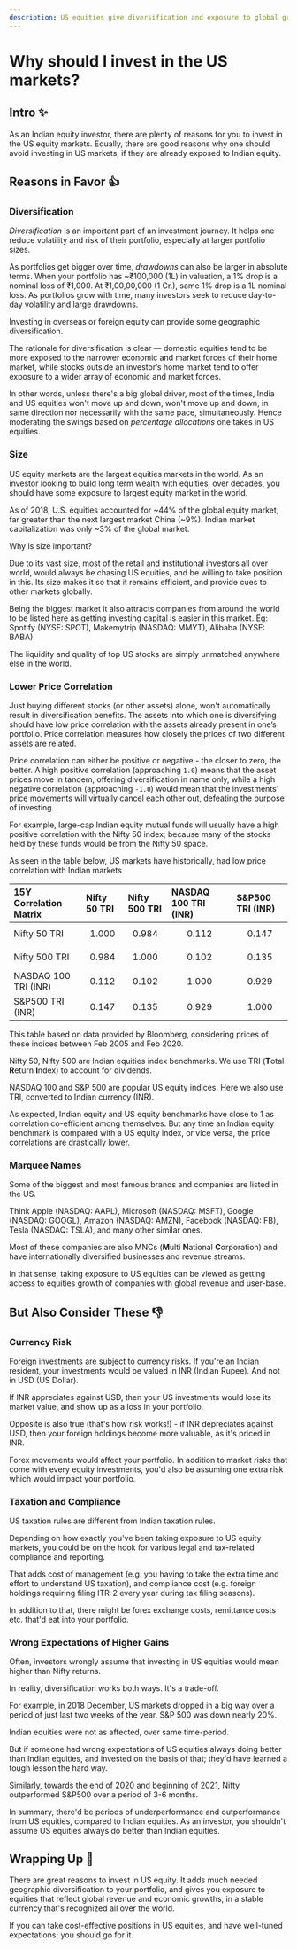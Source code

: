 ```yaml
---
description: US equities give diversification and exposure to global growth in the most stable currency. Invest in US equities, if you can find a cost-effective way to do it.
---
```


# Why should I invest in the US markets?

## Intro ✨

As an Indian equity investor, there are plenty of reasons for you to invest in the US equity markets. Equally, there are good reasons why one should avoid investing in US markets, if they are already exposed to Indian equity.

## Reasons in Favor 👍

### Diversification

*Diversification* is an important part of an investment journey. It helps one reduce volatility and risk of their portfolio, especially at larger portfolio sizes.

As portfolios get bigger over time, *drawdowns* can also be larger in absolute terms. When your portfolio has ~₹100,000 (1L) in valuation, a 1% drop is a nominal loss of ₹1,000. At ₹1,00,00,000 (1 Cr.), same 1% drop is a 1L nominal loss. As portfolios grow with time, many investors seek to reduce day-to-day volatility and large drawdowns.

Investing in overseas or foreign equity can provide some geographic diversification.

The rationale for diversification is clear — domestic equities tend to be more exposed to the narrower economic and market forces of their home market, while stocks outside an investor’s home market tend to offer exposure to a wider array of economic and market forces.

In other words, unless there's a big global driver, most of the times, India and US equities won't move up and down, won't move up and down, in same direction nor necessarily with the same pace, simultaneously. Hence moderating the swings based on *percentage allocations* one takes in US equities.

### Size

US equity markets are the largest equities markets in the world. As an investor looking to build long term wealth with equities, over decades, you should have some exposure to largest equity market in the world.

As of 2018, U.S. equities accounted for ~44% of the global equity market, far greater than the next largest market China (~9%). Indian market capitalization was only ~3% of the global market.

Why is size important?

Due to its vast size, most of the retail and institutional investors all over world, would always be chasing US equities, and be willing to take position in this. Its size makes it so that it remains efficient, and provide cues to other markets globally.

Being the biggest market it also attracts companies from around the world to be listed here as getting investing capital is easier in this market. Eg: Spotify (NYSE: SPOT), Makemytrip (NASDAQ: MMYT), Alibaba (NYSE: BABA)

The liquidity and quality of top US stocks are simply unmatched anywhere else in the world.

### Lower Price Correlation

Just buying different stocks (or other assets) alone, won't automatically result in diversification benefits. The assets into which one is diversifying should have low price correlation with the assets already present in one’s portfolio. Price correlation measures how closely the prices of two different assets are related.

Price correlation can either be positive or negative - the closer to zero, the better. A high positive correlation (approaching `1.0`) means that the asset prices move in tandem, offering diversification in name only, while a high negative correlation (approaching `-1.0`) would mean that the investments' price movements will virtually cancel each other out, defeating the purpose of investing.

For example, large-cap Indian equity mutual funds will usually have a high positive correlation with the Nifty 50 index; because many of the stocks held by these funds would be from the Nifty 50 space.

As seen in the table below, US markets have historically, had low price correlation with Indian markets

| 15Y Correlation Matrix | Nifty 50 TRI | Nifty 500 TRI | NASDAQ 100 TRI (INR) | S&P500 TRI (INR) |
|:-----------------------|:-------------|:--------------|:---------------------|:-----------------|
| Nifty 50 TRI           | $$1.000$$    | $$0.984$$     | $$0.112$$            | $$0.147$$        |
| Nifty 500 TRI          | $$0.984$$    | $$1.000$$     | $$0.102$$            | $$0.135$$        |
| NASDAQ 100 TRI (INR)   | $$0.112$$    | $$0.102$$     | $$1.000$$            | $$0.929$$        |
| S&P500 TRI (INR)       | $$0.147$$    | $$0.135$$     | $$0.929$$            | $$1.000$$        |

This table based on data provided by Bloomberg, considering prices of these indices between Feb 2005 and Feb 2020.

Nifty 50, Nifty 500 are Indian equities index benchmarks. We use TRI (**T**otal **R**eturn **I**ndex) to account for dividends.

NASDAQ 100 and S&P 500 are popular US equity indices. Here we also use TRI, converted to Indian currency (INR).

As expected, Indian equity and US equity benchmarks have close to 1 as correlation co-efficient among themselves. But any time an Indian equity benchmark is compared with a US equity index, or vice versa, the price correlations are drastically lower.

### Marquee Names

Some of the biggest and most famous brands and companies are listed in the US.

Think Apple (NASDAQ: AAPL), Microsoft (NASDAQ: MSFT), Google (NASDAQ: GOOGL), Amazon (NASDAQ: AMZN), Facebook (NASDAQ: FB), Tesla (NASDAQ: TSLA), and many other similar ones.

Most of these companies are also MNCs (**M**ulti **N**ational **C**orporation) and have internationally diversified businesses and revenue streams.

In that sense, taking exposure to US equities can be viewed as getting access to equities growth of companies with global revenue and user-base.

## But Also Consider These 👎

### Currency Risk

Foreign investments are subject to currency risks. If you're an Indian resident, your investments would be valued in INR (Indian Rupee). And not in USD (US Dollar).

If INR appreciates against USD, then your US investments would lose its market value, and show up as a loss in your portfolio.

Opposite is also true (that's how risk works!) - if INR depreciates against USD, then your foreign holdings become more valuable, as it's priced in INR.

Forex movements would affect your portfolio. In addition to market risks that come with every equity investments, you'd also be assuming one extra risk which would impact your portfolio.

### Taxation and Compliance

US taxation rules are different from Indian taxation rules.

Depending on how exactly you've been taking exposure to US equity markets, you could be on the hook for various legal and tax-related compliance and reporting.

That adds cost of management (e.g. you having to take the extra time and effort to understand US taxation), and compliance cost (e.g. foreign holdings requiring filing ITR-2 every year during tax filing seasons).

In addition to that, there might be forex exchange costs, remittance costs etc. that'd eat into your portfolio.

### Wrong Expectations of Higher Gains

Often, investors wrongly assume that investing in US equities would mean higher than Nifty returns.

In reality, diversification works both ways. It's a trade-off.

For example, in 2018 December, US markets dropped in a big way over a period of just last two weeks of the year. S&P 500 was down nearly 20%.

Indian equities were not as affected, over same time-period.

But if someone had wrong expectations of US equities always doing better than Indian equities, and invested on the basis of that; they'd have learned a tough lesson the hard way.

Similarly, towards the end of 2020 and beginning of 2021, Nifty outperformed S&P500 over a period of 3-6 months.

In summary, there'd be periods of underperformance and outperformance from US equities, compared to Indian equities. As an investor, you shouldn't assume US equities always do better than Indian equities.

## Wrapping Up 🎁

There are great reasons to invest in US equity. It adds much needed geographic diversification to your portfolio, and gives you exposure to equities that reflect global revenue and economic growths, in a stable currency that's recognized all over the world.

If you can take cost-effective positions in US equities, and have well-tuned expectations; you should go for it.

### <a id="Why-should-one-choose-the-US"></a>
